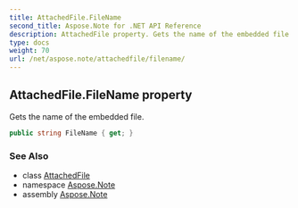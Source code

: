 ```yaml
---
title: AttachedFile.FileName
second_title: Aspose.Note for .NET API Reference
description: AttachedFile property. Gets the name of the embedded file
type: docs
weight: 70
url: /net/aspose.note/attachedfile/filename/
---
```

## AttachedFile.FileName property

Gets the name of the embedded file.

```csharp
public string FileName { get; }
```

### See Also

* class [AttachedFile](../)
* namespace [Aspose.Note](../../attachedfile/)
* assembly [Aspose.Note](../../../)


